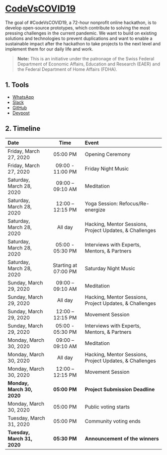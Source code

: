 # [CodeVsCOVID19](https://www.codevscovid19.org)

The goal of #CodeVsCOVID19, a 72-hour nonprofit online hackathon, is to develop open-source prototypes, which contribute to solving the most pressing challenges in the current pandemic. We want to build on existing solutions and technologies to prevent duplications and want to enable a sustainable impact after the hackathon to take projects to the next level and implement them for our daily life and work.

> **Note:** This is an initiative under the patronage of the Swiss Federal Department of Economic Affairs, Education and Research (EAER) and the Federal Department of Home Affairs (FDHA).

## 1. Tools

* [WhatsApp](https://chat.whatsapp.com/Cr7cj5kwL4JLW9uipUGGys)
* [Slack](codevscovid19.slack.com)
* [GitHub](https://github.com/cvalerosa/CodeVsCOVID19)
* [Devpost](https://codevscovid19.devpost.com)

## 2. Timeline

| Date                        | Time                 | Event                    |
| :-------------------------- |:--------------------:| :----------------------- |
| Friday, March 27, 2020      | 05:00 PM             | Opening Ceremony |
| Friday, March 27, 2020      | 09:00 - 11:00 PM     | Friday Night Music |
| Saturday, March 28, 2020    | 09:00 – 09:10 AM     | Meditation |
| Saturday, March 28, 2020    | 12:00 – 12:15 PM     | Yoga Session: Refocus/Re-energize|
| Saturday, March 28, 2020    | All day              | Hacking, Mentor Sessions, Project Updates, & Challenges |
| Saturday, March 28, 2020    | 05:00 - 05:30 PM     | Interviews with Experts, Mentors, & Partners |
| Saturday, March 28, 2020    | Starting at 07:00 PM | Saturday Night Music |
| Sunday, March 29, 2020      | 09:00 – 09:10 AM     | Meditation |
| Sunday, March 29, 2020      | All day              | Hacking, Mentor Sessions, Project Updates, & Challenges |
| Sunday, March 29, 2020      | 12:00 – 12:15 PM     | Movement Session |
| Sunday, March 29, 2020      | 05:00 - 05:30 PM     | Interviews with Experts, Mentors, & Partners |
| Monday, March 30, 2020      | 09:00 – 09:10 AM     | Meditation |
| Monday, March 30, 2020      | All day              | Hacking, Mentor Sessions, Project Updates, & Challenges |
| Monday, March 30, 2020      | 12:00 – 12:15 PM     | Movement Session |
| **Monday, March 30, 2020**  | **05:00 PM**         | **Project Submission Deadline** |
| Monday, March 30, 2020      | 05:00 PM             | Public voting starts |
| Tuesday, March 31, 2020     | 05:00 PM             | Community voting ends |
| **Tuesday, March 31, 2020** | **05:30 PM**         | **Announcement of the winners** |
